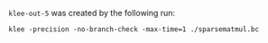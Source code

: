 `klee-out-5` was created by the following run:
```
klee -precision -no-branch-check -max-time=1 ./sparsematmul.bc
```

